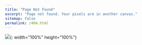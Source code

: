 ```yaml
---
title: "Page Not Found"
excerpt: "Page not found. Your pixels are in another canvas."
sitemap: false
permalink: /404.html
---
```


![](https://blog.thomasnet.com/hubfs/shutterstock_774749455.jpg){: width="100%" height="100%"}
